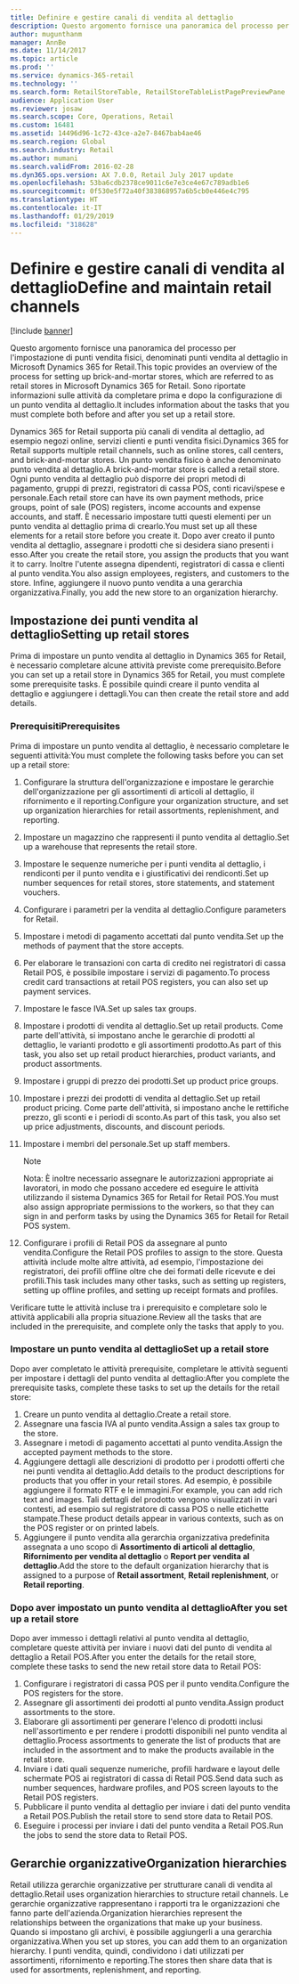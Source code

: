 ```yaml
---
title: Definire e gestire canali di vendita al dettaglio
description: Questo argomento fornisce una panoramica del processo per l'impostazione di punti vendita fisici, denominati punti vendita al dettaglio in Microsoft Dynamics 365 for Retail. Sono riportate informazioni sulle attività da completare prima e dopo la configurazione di un punto vendita al dettaglio.
author: mugunthanm
manager: AnnBe
ms.date: 11/14/2017
ms.topic: article
ms.prod: ''
ms.service: dynamics-365-retail
ms.technology: ''
ms.search.form: RetailStoreTable, RetailStoreTableListPagePreviewPane
audience: Application User
ms.reviewer: josaw
ms.search.scope: Core, Operations, Retail
ms.custom: 16481
ms.assetid: 14496d96-1c72-43ce-a2e7-8467bab4ae46
ms.search.region: Global
ms.search.industry: Retail
ms.author: mumani
ms.search.validFrom: 2016-02-28
ms.dyn365.ops.version: AX 7.0.0, Retail July 2017 update
ms.openlocfilehash: 53ba6cdb2378ce9011c6e7e3ce4e67c789adb1e6
ms.sourcegitcommit: 0f530e5f72a40f383868957a6b5cb0e446e4c795
ms.translationtype: HT
ms.contentlocale: it-IT
ms.lasthandoff: 01/29/2019
ms.locfileid: "318628"
---
```

# <a name="define-and-maintain-retail-channels"></a><span data-ttu-id="deb3b-104">Definire e gestire canali di vendita al dettaglio</span><span class="sxs-lookup"><span data-stu-id="deb3b-104">Define and maintain retail channels</span></span>

[!include [banner](includes/banner.md)]

<span data-ttu-id="deb3b-105">Questo argomento fornisce una panoramica del processo per l'impostazione di punti vendita fisici, denominati punti vendita al dettaglio in Microsoft Dynamics 365 for Retail.</span><span class="sxs-lookup"><span data-stu-id="deb3b-105">This topic provides an overview of the process for setting up brick-and-mortar stores, which are referred to as retail stores in Microsoft Dynamics 365 for Retail.</span></span> <span data-ttu-id="deb3b-106">Sono riportate informazioni sulle attività da completare prima e dopo la configurazione di un punto vendita al dettaglio.</span><span class="sxs-lookup"><span data-stu-id="deb3b-106">It includes information about the tasks that you must complete both before and after you set up a retail store.</span></span>

<span data-ttu-id="deb3b-107">Dynamics 365 for Retail supporta più canali di vendita al dettaglio, ad esempio negozi online, servizi clienti e punti vendita fisici.</span><span class="sxs-lookup"><span data-stu-id="deb3b-107">Dynamics 365 for Retail supports multiple retail channels, such as online stores, call centers, and brick-and-mortar stores.</span></span> <span data-ttu-id="deb3b-108">Un punto vendita fisico è anche denominato punto vendita al dettaglio.</span><span class="sxs-lookup"><span data-stu-id="deb3b-108">A brick-and-mortar store is called a retail store.</span></span> <span data-ttu-id="deb3b-109">Ogni punto vendita al dettaglio può disporre dei propri metodi di pagamento, gruppi di prezzi, registratori di cassa POS, conti ricavi/spese e personale.</span><span class="sxs-lookup"><span data-stu-id="deb3b-109">Each retail store can have its own payment methods, price groups, point of sale (POS) registers, income accounts and expense accounts, and staff.</span></span> <span data-ttu-id="deb3b-110">È necessario impostare tutti questi elementi per un punto vendita al dettaglio prima di crearlo.</span><span class="sxs-lookup"><span data-stu-id="deb3b-110">You must set up all these elements for a retail store before you create it.</span></span> <span data-ttu-id="deb3b-111">Dopo aver creato il punto vendita al dettaglio, assegnare i prodotti che si desidera siano presenti i esso.</span><span class="sxs-lookup"><span data-stu-id="deb3b-111">After you create the retail store, you assign the products that you want it to carry.</span></span> <span data-ttu-id="deb3b-112">Inoltre l'utente assegna dipendenti, registratori di cassa e clienti al punto vendita.</span><span class="sxs-lookup"><span data-stu-id="deb3b-112">You also assign employees, registers, and customers to the store.</span></span> <span data-ttu-id="deb3b-113">Infine, aggiungere il nuovo punto vendita a una gerarchia organizzativa.</span><span class="sxs-lookup"><span data-stu-id="deb3b-113">Finally, you add the new store to an organization hierarchy.</span></span>

## <a name="setting-up-retail-stores"></a><span data-ttu-id="deb3b-114">Impostazione dei punti vendita al dettaglio</span><span class="sxs-lookup"><span data-stu-id="deb3b-114">Setting up retail stores</span></span>

<span data-ttu-id="deb3b-115">Prima di impostare un punto vendita al dettaglio in Dynamics 365 for Retail, è necessario completare alcune attività previste come prerequisito.</span><span class="sxs-lookup"><span data-stu-id="deb3b-115">Before you can set up a retail store in Dynamics 365 for Retail, you must complete some prerequisite tasks.</span></span> <span data-ttu-id="deb3b-116">È possibile quindi creare il punto vendita al dettaglio e aggiungere i dettagli.</span><span class="sxs-lookup"><span data-stu-id="deb3b-116">You can then create the retail store and add details.</span></span>

### <a name="prerequisites"></a><span data-ttu-id="deb3b-117">Prerequisiti</span><span class="sxs-lookup"><span data-stu-id="deb3b-117">Prerequisites</span></span>

<span data-ttu-id="deb3b-118">Prima di impostare un punto vendita al dettaglio, è necessario completare le seguenti attività:</span><span class="sxs-lookup"><span data-stu-id="deb3b-118">You must complete the following tasks before you can set up a retail store:</span></span>

1. <span data-ttu-id="deb3b-119">Configurare la struttura dell'organizzazione e impostare le gerarchie dell'organizzazione per gli assortimenti di articoli al dettaglio, il rifornimento e il reporting.</span><span class="sxs-lookup"><span data-stu-id="deb3b-119">Configure your organization structure, and set up organization hierarchies for retail assortments, replenishment, and reporting.</span></span>
2. <span data-ttu-id="deb3b-120">Impostare un magazzino che rappresenti il punto vendita al dettaglio.</span><span class="sxs-lookup"><span data-stu-id="deb3b-120">Set up a warehouse that represents the retail store.</span></span>
3. <span data-ttu-id="deb3b-121">Impostare le sequenze numeriche per i punti vendita al dettaglio, i rendiconti per il punto vendita e i giustificativi dei rendiconti.</span><span class="sxs-lookup"><span data-stu-id="deb3b-121">Set up number sequences for retail stores, store statements, and statement vouchers.</span></span>
4. <span data-ttu-id="deb3b-122">Configurare i parametri per la vendita al dettaglio.</span><span class="sxs-lookup"><span data-stu-id="deb3b-122">Configure parameters for Retail.</span></span>
5. <span data-ttu-id="deb3b-123">Impostare i metodi di pagamento accettati dal punto vendita.</span><span class="sxs-lookup"><span data-stu-id="deb3b-123">Set up the methods of payment that the store accepts.</span></span>
6. <span data-ttu-id="deb3b-124">Per elaborare le transazioni con carta di credito nei registratori di cassa Retail POS, è possibile impostare i servizi di pagamento.</span><span class="sxs-lookup"><span data-stu-id="deb3b-124">To process credit card transactions at retail POS registers, you can also set up payment services.</span></span>
7. <span data-ttu-id="deb3b-125">Impostare le fasce IVA.</span><span class="sxs-lookup"><span data-stu-id="deb3b-125">Set up sales tax groups.</span></span>
8. <span data-ttu-id="deb3b-126">Impostare i prodotti di vendita al dettaglio.</span><span class="sxs-lookup"><span data-stu-id="deb3b-126">Set up retail products.</span></span> <span data-ttu-id="deb3b-127">Come parte dell'attività, si impostano anche le gerarchie di prodotti al dettaglio, le varianti prodotto e gli assortimenti prodotto.</span><span class="sxs-lookup"><span data-stu-id="deb3b-127">As part of this task, you also set up retail product hierarchies, product variants, and product assortments.</span></span>
9. <span data-ttu-id="deb3b-128">Impostare i gruppi di prezzo dei prodotti.</span><span class="sxs-lookup"><span data-stu-id="deb3b-128">Set up product price groups.</span></span>
10. <span data-ttu-id="deb3b-129">Impostare i prezzi dei prodotti di vendita al dettaglio.</span><span class="sxs-lookup"><span data-stu-id="deb3b-129">Set up retail product pricing.</span></span> <span data-ttu-id="deb3b-130">Come parte dell'attività, si impostano anche le rettifiche prezzo, gli sconti e i periodi di sconto.</span><span class="sxs-lookup"><span data-stu-id="deb3b-130">As part of this task, you also set up price adjustments, discounts, and discount periods.</span></span>
11. <span data-ttu-id="deb3b-131">Impostare i membri del personale.</span><span class="sxs-lookup"><span data-stu-id="deb3b-131">Set up staff members.</span></span>

    > [!NOTE]
    > <span data-ttu-id="deb3b-132">Nota: È inoltre necessario assegnare le autorizzazioni appropriate ai lavoratori, in modo che possano accedere ed eseguire le attività utilizzando il sistema Dynamics 365 for Retail for Retail POS.</span><span class="sxs-lookup"><span data-stu-id="deb3b-132">You must also assign appropriate permissions to the workers, so that they can sign in and perform tasks by using the Dynamics 365 for Retail for Retail POS system.</span></span>

12. <span data-ttu-id="deb3b-133">Configurare i profili di Retail POS da assegnare al punto vendita.</span><span class="sxs-lookup"><span data-stu-id="deb3b-133">Configure the Retail POS profiles to assign to the store.</span></span> <span data-ttu-id="deb3b-134">Questa attività include molte altre attività, ad esempio, l'impostazione dei registratori, dei profili offline oltre che dei formati delle ricevute e dei profili.</span><span class="sxs-lookup"><span data-stu-id="deb3b-134">This task includes many other tasks, such as setting up registers, setting up offline profiles, and setting up receipt formats and profiles.</span></span>

<span data-ttu-id="deb3b-135">Verificare tutte le attività incluse tra i prerequisito e completare solo le attività applicabili alla propria situazione.</span><span class="sxs-lookup"><span data-stu-id="deb3b-135">Review all the tasks that are included in the prerequisite, and complete only the tasks that apply to you.</span></span>

### <a name="set-up-a-retail-store"></a><span data-ttu-id="deb3b-136">Impostare un punto vendita al dettaglio</span><span class="sxs-lookup"><span data-stu-id="deb3b-136">Set up a retail store</span></span>

<span data-ttu-id="deb3b-137">Dopo aver completato le attività prerequisite, completare le attività seguenti per impostare i dettagli del punto vendita al dettaglio:</span><span class="sxs-lookup"><span data-stu-id="deb3b-137">After you complete the prerequisite tasks, complete these tasks to set up the details for the retail store:</span></span>

1. <span data-ttu-id="deb3b-138">Creare un punto vendita al dettaglio.</span><span class="sxs-lookup"><span data-stu-id="deb3b-138">Create a retail store.</span></span>
2. <span data-ttu-id="deb3b-139">Assegnare una fascia IVA al punto vendita.</span><span class="sxs-lookup"><span data-stu-id="deb3b-139">Assign a sales tax group to the store.</span></span>
3. <span data-ttu-id="deb3b-140">Assegnare i metodi di pagamento accettati al punto vendita.</span><span class="sxs-lookup"><span data-stu-id="deb3b-140">Assign the accepted payment methods to the store.</span></span>
4. <span data-ttu-id="deb3b-141">Aggiungere dettagli alle descrizioni di prodotto per i prodotti offerti che nei punti vendita al dettaglio.</span><span class="sxs-lookup"><span data-stu-id="deb3b-141">Add details to the product descriptions for products that you offer in your retail stores.</span></span> <span data-ttu-id="deb3b-142">Ad esempio, è possibile aggiungere il formato RTF e le immagini.</span><span class="sxs-lookup"><span data-stu-id="deb3b-142">For example, you can add rich text and images.</span></span> <span data-ttu-id="deb3b-143">Tali dettagli del prodotto vengono visualizzati in vari contesti, ad esempio sul registratore di cassa POS o nelle etichette stampate.</span><span class="sxs-lookup"><span data-stu-id="deb3b-143">These product details appear in various contexts, such as on the POS register or on printed labels.</span></span>
5. <span data-ttu-id="deb3b-144">Aggiungere il punto vendita alla gerarchia organizzativa predefinita assegnata a uno scopo di **Assortimento di articoli al dettaglio**, **Rifornimento per vendita al dettaglio** o **Report per vendita al dettaglio**.</span><span class="sxs-lookup"><span data-stu-id="deb3b-144">Add the store to the default organization hierarchy that is assigned to a purpose of **Retail assortment**, **Retail replenishment**, or **Retail reporting**.</span></span>

### <a name="after-you-set-up-a-retail-store"></a><span data-ttu-id="deb3b-145">Dopo aver impostato un punto vendita al dettaglio</span><span class="sxs-lookup"><span data-stu-id="deb3b-145">After you set up a retail store</span></span>

<span data-ttu-id="deb3b-146">Dopo aver immesso i dettagli relativi al punto vendita al dettaglio, completare queste attività per inviare i nuovi dati del punto di vendita al dettaglio a Retail POS.</span><span class="sxs-lookup"><span data-stu-id="deb3b-146">After you enter the details for the retail store, complete these tasks to send the new retail store data to Retail POS:</span></span>

1. <span data-ttu-id="deb3b-147">Configurare i registratori di cassa POS per il punto vendita.</span><span class="sxs-lookup"><span data-stu-id="deb3b-147">Configure the POS registers for the store.</span></span>
2. <span data-ttu-id="deb3b-148">Assegnare gli assortimenti dei prodotti al punto vendita.</span><span class="sxs-lookup"><span data-stu-id="deb3b-148">Assign product assortments to the store.</span></span>
3. <span data-ttu-id="deb3b-149">Elaborare gli assortimenti per generare l'elenco di prodotti inclusi nell'assortimento e per rendere i prodotti disponibili nel punto vendita al dettaglio.</span><span class="sxs-lookup"><span data-stu-id="deb3b-149">Process assortments to generate the list of products that are included in the assortment and to make the products available in the retail store.</span></span>
4. <span data-ttu-id="deb3b-150">Inviare i dati quali sequenze numeriche, profili hardware e layout delle schermate POS ai registratori di cassa di Retail POS.</span><span class="sxs-lookup"><span data-stu-id="deb3b-150">Send data such as number sequences, hardware profiles, and POS screen layouts to the Retail POS registers.</span></span>
5. <span data-ttu-id="deb3b-151">Pubblicare il punto vendita al dettaglio per inviare i dati del punto vendita a Retail POS.</span><span class="sxs-lookup"><span data-stu-id="deb3b-151">Publish the retail store to send store data to Retail POS.</span></span>
6. <span data-ttu-id="deb3b-152">Eseguire i processi per inviare i dati del punto vendita a Retail POS.</span><span class="sxs-lookup"><span data-stu-id="deb3b-152">Run the jobs to send the store data to Retail POS.</span></span>

## <a name="organization-hierarchies"></a><span data-ttu-id="deb3b-153">Gerarchie organizzative</span><span class="sxs-lookup"><span data-stu-id="deb3b-153">Organization hierarchies</span></span>

<span data-ttu-id="deb3b-154">Retail utilizza gerarchie organizzative per strutturare canali di vendita al dettaglio.</span><span class="sxs-lookup"><span data-stu-id="deb3b-154">Retail uses organization hierarchies to structure retail channels.</span></span> <span data-ttu-id="deb3b-155">Le gerarchie organizzative rappresentano i rapporti tra le organizzazioni che fanno parte dell'azienda.</span><span class="sxs-lookup"><span data-stu-id="deb3b-155">Organization hierarchies represent the relationships between the organizations that make up your business.</span></span> <span data-ttu-id="deb3b-156">Quando si impostano gli archivi, è possibile aggiungerli a una gerarchia organizzativa.</span><span class="sxs-lookup"><span data-stu-id="deb3b-156">When you set up stores, you can add them to an organization hierarchy.</span></span> <span data-ttu-id="deb3b-157">I punti vendita, quindi, condividono i dati utilizzati per assortimenti, rifornimento e reporting.</span><span class="sxs-lookup"><span data-stu-id="deb3b-157">The stores then share data that is used for assortments, replenishment, and reporting.</span></span>
